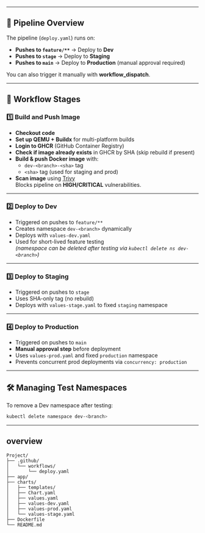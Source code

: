 
---

## 🚀 Pipeline Overview

The pipeline (`deploy.yaml`) runs on:

- **Pushes to `feature/**`** → Deploy to **Dev**
- **Pushes to `stage`** → Deploy to **Staging**
- **Pushes to `main`** → Deploy to **Production** (manual approval required)

You can also trigger it manually with **workflow_dispatch**.

---

## 🔄 Workflow Stages

### 1️⃣ Build and Push Image
- **Checkout code**
- **Set up QEMU + Buildx** for multi-platform builds
- **Login to GHCR** (GitHub Container Registry)
- **Check if image already exists** in GHCR by SHA (skip rebuild if present)
- **Build & push Docker image** with:
    - `dev-<branch>-<sha>` tag
    - `<sha>` tag (used for staging and prod)
- **Scan image** using [Trivy](https://github.com/aquasecurity/trivy)  
  Blocks pipeline on **HIGH/CRITICAL** vulnerabilities.

---

### 2️⃣ Deploy to Dev
- Triggered on pushes to `feature/**`
- Creates namespace `dev-<branch>` dynamically
- Deploys with `values-dev.yaml`
- Used for short-lived feature testing  
  *(namespace can be deleted after testing via `kubectl delete ns dev-<branch>`)*

---

### 3️⃣ Deploy to Staging
- Triggered on pushes to `stage`
- Uses SHA-only tag (no rebuild)
- Deploys with `values-stage.yaml` to fixed `staging` namespace

---

### 4️⃣ Deploy to Production
- Triggered on pushes to `main`
- **Manual approval step** before deployment
- Uses `values-prod.yaml` and fixed `production` namespace
- Prevents concurrent prod deployments via `concurrency: production`

---

## 🛠 Managing Test Namespaces

To remove a Dev namespace after testing:

```bash
kubectl delete namespace dev-<branch>
```
---

## overview

```
Project/
├── .github/
│   └── workflows/
│       └── deploy.yaml
├── app/
├── charts/
│   ├── templates/
│   ├── Chart.yaml
│   ├── values.yaml
│   ├── values-dev.yaml
│   ├── values-prod.yaml
│   └── values-stage.yaml
├── Dockerfile
└── README.md
```